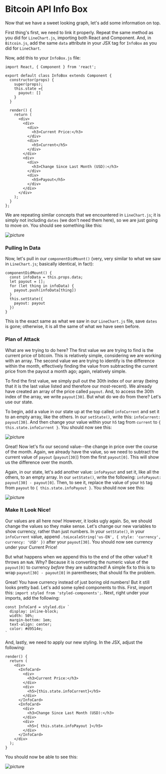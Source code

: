# Bitcoin API Info Box
Now that we have a sweet looking graph, let's add some information on top.<br>

First thing's first, we need to link it properly.  Repeat the same method as you did for `LineChart.js`, importing both React and Component.  And, in `Bitcoin.js`, add the same `data` attribute in your JSX tag for `InfoBox` as you did for `LineChart`.<br>

Now, add this to your `InfoBox.js` file:<br>

```
import React, { Component } from 'react';

export default class InfoBox extends Component {
  constructor(props) {
    super(props);
    this.state ={
      payout: []
    }
  }

  render() {
    return (
      <div>
        <div>
          <div>
            <h3>Current Price:</h3>
          </div>
          <div>
            <h5>Current</h5>
          </div>
        </div>
        <div>
          <div>
            <h3>Change Since Last Month (USD):</h3>
          </div>
          <div>
            <h5>Payout</h5>
          </div>
        </div>
      </div>
    );
  }
};
```

We are repeating similar concepts that we encountered in `LineChart.js`; it is simply not including `dates` (we don't need them here), so we are just going to move on.  You should see something like this:<br>

![picture](../../assets/7.5.1-infoSetup.png)

### Pulling In Data
Now, let's pull in our `componentDidMount()` (very, very similar to what we saw in `LineChart.js`; basically identical, in fact):<br>

```
componentDidMount() {
  const infoData = this.props.data;
  let payout = [];
  for (let thing in infoData) {
    payout.push(infoData[thing])
  }
  this.setState({
    payout: payout
  })
}
```

This is the exact same as what we saw in our `LineChart.js` file, save `dates` is gone; otherwise, it is all the same of what we have seen before.<br>

### Plan of Attack
What are we trying to do here?  The first value we are trying to find is the current price of bitcoin.  This is relatively simple, considering we are working with an array.  The second value we are trying to identify is the difference within the month, effectively finding the value from subtracting the current price from the payout a month ago; again, relatively simple.<br>

To find the first value, we simply pull out the 30th index of our array (being that it is the last value listed and therefore our most-recent).  We already have created an array of the price called `payout`.  And, to access the 30th index of the array, we write `payout[30]`.  But what do we do from there?  Let's use our state.<br>

To begin, add a value in our state up at the top called `infoCurrent` and set it to an empty array, like the others.  In our `setState()`, write this: `infoCurrent: payout[30]`.  And then change your value within your `h5` tag from `current` to `{ this.state.infoCurrent }`.  You should now see this:<br>

![picture](../../assets/7.5.2-current.png)

Great!  Now let's fix our second value--the change in price over the course of the month.  Again, we already have the value, so we need to subtract the current value of `payout` (`payout[30]`) from the first `payout[0]`.  This will show us the difference over the month.<br>

Again, in our state, let's add another value: `infoPayout` and set it, like all the others, to an empty array.  In our `setState()`, write the following: `infoPayout: payout[30] - payout[0]`.  Then, to see it, replace the value of your `h5` tag from `payout` to `{ this.state.infoPayout }`.  You should now see this:<br>

![picture](../../assets/7.5.3-payout.png)

### Make It Look Nice!
Our values are all here now!  However, it looks ugly again.  So, we should change the values so they make sense.  Let's change our new variables to show currency, rather than just numbers.  In your `setState()`, in your `infoCurrent` value, append `.toLocaleString('us-EN', { style: 'currency', currency: 'USD' })` after your `payout[30]`.  You should now see currency under your Current Price!<br>

But what happens when we append this to the end of the other value?  It throws an `NaN`.  Why?  Because it is converting the numeric value of the `payout[0]` to currency <i>before</i> they are subtracted!  A simple fix to this is to wrap `payout[30] - payout[0]` in parentheses; that should fix the problem.<br>

Great!  You have currency instead of just boring old numbers!  But it still looks pretty bad.  Let's add some syled components to this.  First, import this: `import styled from 'styled-components';`.  Next, right under your imports, add the following:<br>

```
const InfoCard = styled.div `
  display: inline-block;
  width: 50%;
  margin-bottom: 1em;
  text-align: center;
  color: #d9514e;
`
```

And, lastly, we need to apply our new styling.  In the JSX, adjust the following:<br>

```
render() {
  return (
    <div>
      <InfoCard>
        <div>
          <h3>Current Price:</h3>
        </div>
        <div>
          <h5>{this.state.infoCurrent}</h5>
        </div>
      </InfoCard>
      <InfoCard>
        <div>
          <h3>Change Since Last Month (USD):</h3>
        </div>
        <div>
          <h5>{ this.state.infoPayout }</h5>
        </div>
      </InfoCard>
    </div>
  );
}
```
 You should now be able to see this:<br>

 ![picture](../../assets/7.5.4-finished.png)
